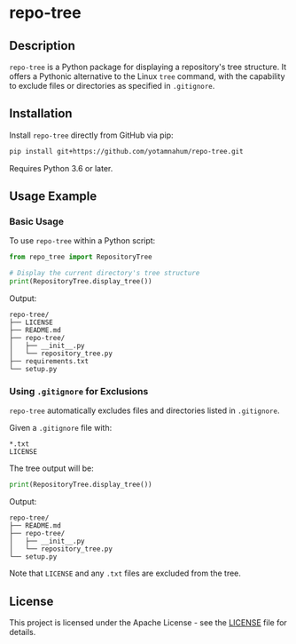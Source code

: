 # repo-tree

## Description

`repo-tree` is a Python package for displaying a repository's tree structure. It offers a Pythonic alternative to the Linux `tree` command, with the capability to exclude files or directories as specified in `.gitignore`.

## Installation

Install `repo-tree` directly from GitHub via pip:

```bash
pip install git+https://github.com/yotamnahum/repo-tree.git
```

Requires Python 3.6 or later.

## Usage Example

### Basic Usage

To use `repo-tree` within a Python script:

```python
from repo_tree import RepositoryTree

# Display the current directory's tree structure
print(RepositoryTree.display_tree())
```

Output:

```
repo-tree/
├── LICENSE
├── README.md
├── repo-tree/
│   ├── __init__.py
│   └── repository_tree.py
├── requirements.txt
└── setup.py
```

### Using `.gitignore` for Exclusions

`repo-tree` automatically excludes files and directories listed in `.gitignore`. 

Given a `.gitignore` file with:

```
*.txt
LICENSE
```

The tree output will be:

```python
print(RepositoryTree.display_tree())
```

Output:

```
repo-tree/
├── README.md
├── repo-tree/
│   ├── __init__.py
│   └── repository_tree.py
└── setup.py
```

Note that `LICENSE` and any `.txt` files are excluded from the tree.

## License

This project is licensed under the Apache License - see the [LICENSE](LICENSE) file for details.